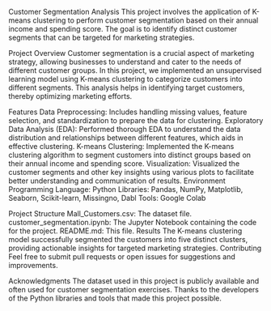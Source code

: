 Customer Segmentation Analysis
This project involves the application of K-means clustering to perform customer segmentation based on their annual income and spending score. The goal is to identify distinct customer segments that can be targeted for marketing strategies.

Project Overview
Customer segmentation is a crucial aspect of marketing strategy, allowing businesses to understand and cater to the needs of different customer groups. In this project, we implemented an unsupervised learning model using K-means clustering to categorize customers into different segments. This analysis helps in identifying target customers, thereby optimizing marketing efforts.

Features
Data Preprocessing: Includes handling missing values, feature selection, and standardization to prepare the data for clustering.
Exploratory Data Analysis (EDA): Performed thorough EDA to understand the data distribution and relationships between different features, which aids in effective clustering.
K-means Clustering: Implemented the K-means clustering algorithm to segment customers into distinct groups based on their annual income and spending score.
Visualization: Visualized the customer segments and other key insights using various plots to facilitate better understanding and communication of results.
Environment
Programming Language: Python
Libraries: Pandas, NumPy, Matplotlib, Seaborn, Scikit-learn, Missingno, Dabl
Tools: Google Colab

Project Structure
Mall_Customers.csv: The dataset file.
customer_segmentation.ipynb: The Jupyter Notebook containing the code for the project.
README.md: This file.
Results
The K-means clustering model successfully segmented the customers into five distinct clusters, providing actionable insights for targeted marketing strategies.
Contributing
Feel free to submit pull requests or open issues for suggestions and improvements.


Acknowledgments
The dataset used in this project is publicly available and often used for customer segmentation exercises.
Thanks to the developers of the Python libraries and tools that made this project possible.
